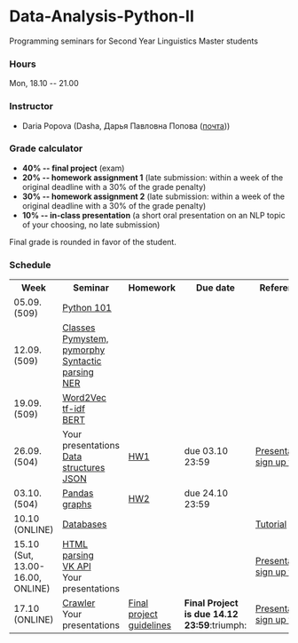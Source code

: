 # Data-Analysis-Python-II

Programming seminars for Second Year Linguistics Master students

### Hours

Mon, 18.10 -- 21.00

### Instructor
* Daria Popova (Dasha, Дарья Павловна Попова ([почта](mailto:daschapopowa@gmail.com)))

### Grade calculator
* **40% -- final project** (exam)
* **20% -- homework assignment 1** (late submission: within a week of the original deadline with a 30% of the grade penalty)
* **30% -- homework assignment 2** (late submission: within a week of the original deadline with a 30% of the grade penalty)
* **10% -- in-class presentation** (a short oral presentation on an NLP topic of your choosing, no late submission)

Final grade is rounded in favor of the student. 

### Schedule
<table>
  <tr>
    <th>Week</th>
    <th>Seminar</th>
    <th>Homework</th>
    <th>Due date</th>
    <th>Reference</th>
  </tr>
   <tr>
    <td>05.09. (509)</td>
    <td><a href="https://github.com/dashapopova/Programming-Basics">Python 101</a></td>
    <td></td>
    <td></td>
    <td>
    </td>
  </tr>
  <tr>
    <td>12.09. (509)</td>
    <td><a href="https://github.com/dashapopova/Data-Analysis-Python-II/blob/main/03.09/PP_classes.ipynb">Classes</a><br>
      <a href="https://github.com/dashapopova/Data-Analysis-Python-II/blob/main/03.09/PPSem1.ipynb">Pymystem, pymorphy</a><br>
     <a href="https://github.com/dashapopova/Data-Analysis-Python-II/blob/main/17.09/SpaCy(2).ipynb">Syntactic parsing</a><br>
      <a href="https://github.com/dashapopova/Data-Analysis-Python-II/blob/main/03.09/NER.ipynb">NER</a>
    </td>
    <td></td>
    <td></td>
    <td>
    </td>
  </tr>
    <td>19.09. (509)</td>
    <td><a href="https://github.com/dashapopova/Data-Analysis-Python-II/blob/main/10.09/PP_word2vec(1).ipynb">Word2Vec</a><br>
       <a href="https://github.com/dashapopova/Data-Analysis-Python-II/blob/main/10.09/TFIDF.ipynb">tf-idf</a><br>
       <a href="https://github.com/dashapopova/Data-Analysis-Python-II/blob/main/10.09/BERT.pdf">BERT</a>
  </td>
    <td></td>
    <td></td>
    <td></td>
   </tr>
    <tr>
    <td>26.09. (504)</td>
    <td>Your presentations<br>
    <a href="https://github.com/dashapopova/Data-Analysis-Python-II/blob/main/26.09/data_structures_1(1).ipynb">Data structures</a><br>
      <a href="https://github.com/dashapopova/Data-Analysis-Python-II/blob/main/26.09/PP_json_practice.ipynb">JSON</a>
    </td>
    <td> <a href="https://github.com/dashapopova/Data-Analysis-Python-II/blob/main/HWs/HW1.md">HW1</a></td>
    <td>due 03.10 23:59</td>
    <td><a href="https://docs.google.com/spreadsheets/d/1ZOXVzgwpfM5pL5uJ2uYvxnR04dCc3ssIUTdG6JQaS-E/edit?usp=sharing">Presentation sign up form</a>
  </td>
  </tr>
    <tr>
    <td>03.10. (504)</td>
    <td><a href="https://github.com/dashapopova/Data-Analysis-Python-II/tree/main/24.09">Pandas</a><br>
    <a href="https://github.com/dashapopova/Data-Analysis-Python-II/blob/main/17.09/PP_graphs.ipynb">graphs</a>
  </td>
    <td><a href="https://github.com/dashapopova/Data-Analysis-Python-II/blob/main/HWs/HW2.md">HW2</a></td>
    <td>due 24.10 23:59</td>
    <td></td>
  </tr>
    <tr>
    <td>10.10 (ONLINE)</td>
    <td>
     <a href="https://github.com/dashapopova/Data-Analysis-Python-II/tree/main/08.10">Databases</a>
  </td>
    <td></td>
  <td></td>
    <td><a href="https://sqlbolt.com/lesson/introduction">Tutorial</a></td>
  </tr>
    <tr>
    <td>15.10 (Sut, 13.00-16.00, ONLINE)</td>
    <td><a href="https://github.com/dashapopova/Data-Analysis-Python-II/blob/main/03.09/PPSem2.ipynb">HTML parsing</a><br>
      <a href="https://github.com/dashapopova/Data-Analysis-Python-II/blob/main/15.10/PP_VK_API.ipynb">VK API</a><br>
      Your presentations
  </td>
    <td></td>
    <td></td>
    <td><a href="https://docs.google.com/spreadsheets/d/1ZOXVzgwpfM5pL5uJ2uYvxnR04dCc3ssIUTdG6JQaS-E/edit?usp=sharing">Presentation sign up form</a></td>
  </tr>
  </tr>
    <tr>
    <td>17.10 (ONLINE)</td>
    <td><a href="https://github.com/dashapopova/Data-Analysis-Python-II/blob/main/15.10/PP_crawler.ipynb">Crawler</a><br>
    Your presentations</td>
    <td><a href="https://github.com/dashapopova/Data-Analysis-Python-II/blob/main/HWs/FinalProjectGuidelines.md">Final project guidelines</a></td>
    <td><b>Final Project is due 14.12 23:59</b>:triumph:</td>
    <td><a href="https://docs.google.com/spreadsheets/d/1ZOXVzgwpfM5pL5uJ2uYvxnR04dCc3ssIUTdG6JQaS-E/edit?usp=sharing">Presentation sign up form</a></td>
  </tr>
</table>


